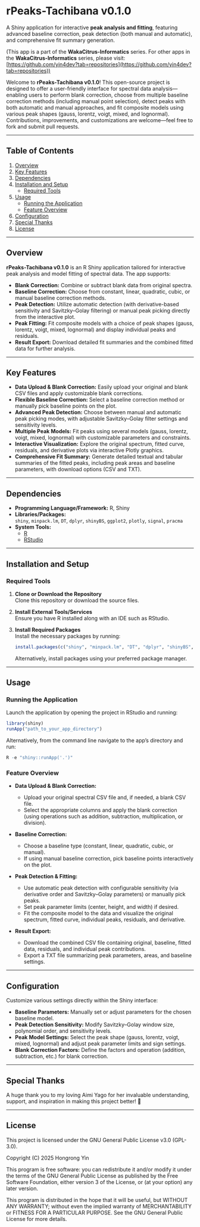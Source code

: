 # rPeaks-Tachibana v0.1.0
A Shiny application for interactive **peak analysis and fitting**, featuring advanced baseline correction, peak detection (both manual and automatic), and comprehensive fit summary generation.

(This app is a part of the **WakaCitrus-Informatics** series. For other apps in the **WakaCitrus-Informatics** series, please visit: [https://github.com/yin4dev?tab=repositories](https://github.com/yin4dev?tab=repositories))

Welcome to **rPeaks-Tachibana v0.1.0**! This open-source project is designed to offer a user-friendly interface for spectral data analysis—enabling users to perform blank correction, choose from multiple baseline correction methods (including manual point selection), detect peaks with both automatic and manual approaches, and fit composite models using various peak shapes (gauss, lorentz, voigt, mixed, and lognormal). Contributions, improvements, and customizations are welcome—feel free to fork and submit pull requests.

---

## Table of Contents
1. [Overview](#overview)
2. [Key Features](#key-features)
3. [Dependencies](#dependencies)
4. [Installation and Setup](#installation-and-setup)
   - [Required Tools](#required-tools)
5. [Usage](#usage)
   - [Running the Application](#running-the-application)
   - [Feature Overview](#feature-overview)
6. [Configuration](#configuration)
7. [Special Thanks](#special-thanks)
8. [License](#license)

---

## Overview
**rPeaks-Tachibana v0.1.0** is an R Shiny application tailored for interactive peak analysis and model fitting of spectral data. The app supports:
- **Blank Correction:** Combine or subtract blank data from original spectra.
- **Baseline Correction:** Choose from constant, linear, quadratic, cubic, or manual baseline correction methods.
- **Peak Detection:** Utilize automatic detection (with derivative-based sensitivity and Savitzky–Golay filtering) or manual peak picking directly from the interactive plot.
- **Peak Fitting:** Fit composite models with a choice of peak shapes (gauss, lorentz, voigt, mixed, lognormal) and display individual peaks and residuals.
- **Result Export:** Download detailed fit summaries and the combined fitted data for further analysis.

---

## Key Features
- **Data Upload & Blank Correction:** Easily upload your original and blank CSV files and apply customizable blank corrections.
- **Flexible Baseline Correction:** Select a baseline correction method or manually pick baseline points on the plot.
- **Advanced Peak Detection:** Choose between manual and automatic peak picking modes, with adjustable Savitzky–Golay filter settings and sensitivity levels.
- **Multiple Peak Models:** Fit peaks using several models (gauss, lorentz, voigt, mixed, lognormal) with customizable parameters and constraints.
- **Interactive Visualization:** Explore the original spectrum, fitted curve, residuals, and derivative plots via interactive Plotly graphics.
- **Comprehensive Fit Summary:** Generate detailed textual and tabular summaries of the fitted peaks, including peak areas and baseline parameters, with download options (CSV and TXT).

---

## Dependencies
- **Programming Language/Framework:** R, Shiny
- **Libraries/Packages:**  
  `shiny`, `minpack.lm`, `DT`, `dplyr`, `shinyBS`, `ggplot2`, `plotly`, `signal`, `pracma`
- **System Tools:**  
  - [R](https://www.r-project.org/)
  - [RStudio](https://www.rstudio.com/)

---

## Installation and Setup

### Required Tools
1. **Clone or Download the Repository**  
   Clone this repository or download the source files.

2. **Install External Tools/Services**  
   Ensure you have R installed along with an IDE such as RStudio.

3. **Install Required Packages**  
   Install the necessary packages by running:
   ```r
   install.packages(c("shiny", "minpack.lm", "DT", "dplyr", "shinyBS", "ggplot2", "plotly", "signal", "pracma"))
   ```
   Alternatively, install packages using your preferred package manager.

---

## Usage

### Running the Application
Launch the application by opening the project in RStudio and running:
```r
library(shiny)
runApp("path_to_your_app_directory")
```
Alternatively, from the command line navigate to the app’s directory and run:
```r
R -e "shiny::runApp('.')"
```

### Feature Overview
- **Data Upload & Blank Correction:**  
  - Upload your original spectral CSV file and, if needed, a blank CSV file.
  - Select the appropriate columns and apply the blank correction (using operations such as addition, subtraction, multiplication, or division).

- **Baseline Correction:**  
  - Choose a baseline type (constant, linear, quadratic, cubic, or manual).
  - If using manual baseline correction, pick baseline points interactively on the plot.

- **Peak Detection & Fitting:**  
  - Use automatic peak detection with configurable sensitivity (via derivative order and Savitzky–Golay parameters) or manually pick peaks.
  - Set peak parameter limits (center, height, and width) if desired.
  - Fit the composite model to the data and visualize the original spectrum, fitted curve, individual peaks, residuals, and derivative.

- **Result Export:**  
  - Download the combined CSV file containing original, baseline, fitted data, residuals, and individual peak contributions.
  - Export a TXT file summarizing peak parameters, areas, and baseline settings.

---

## Configuration
Customize various settings directly within the Shiny interface:
- **Baseline Parameters:** Manually set or adjust parameters for the chosen baseline model.
- **Peak Detection Sensitivity:** Modify Savitzky–Golay window size, polynomial order, and sensitivity levels.
- **Peak Model Settings:** Select the peak shape (gauss, lorentz, voigt, mixed, lognormal) and adjust peak parameter limits and sign settings.
- **Blank Correction Factors:** Define the factors and operation (addition, subtraction, etc.) for blank correction.

---

## Special Thanks
A huge thank you to my loving Aimi Yago for her invaluable understanding, support, and inspiration in making this project better! 🎉

---

## License
This project is licensed under the GNU General Public License v3.0 (GPL-3.0).

Copyright (C) 2025 Hongrong Yin

This program is free software: you can redistribute it and/or modify it under the terms of the GNU General Public License as published by the Free Software Foundation, either version 3 of the License, or (at your option) any later version.

This program is distributed in the hope that it will be useful, but WITHOUT ANY WARRANTY; without even the implied warranty of MERCHANTABILITY or FITNESS FOR A PARTICULAR PURPOSE. See the GNU General Public License for more details.
